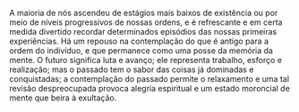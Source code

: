 ﻿A maioria de nós ascendeu de estágios mais baixos de existência ou por meio de níveis progressivos de nossas ordens, e é refrescante e em certa medida divertido recordar determinados episódios das nossas primeiras experiências. Há um repouso na contemplação do que é antigo para a ordem do indivíduo, e que permanece como uma posse da memória da mente. O futuro significa luta e avanço; ele representa trabalho, esforço e realização; mas o passado tem o sabor das coisas já dominadas e conquistadas; a contemplação do passado permite o relaxamento e uma tal revisão despreocupada provoca alegria espiritual e um estado moroncial de mente que beira à  exultação.